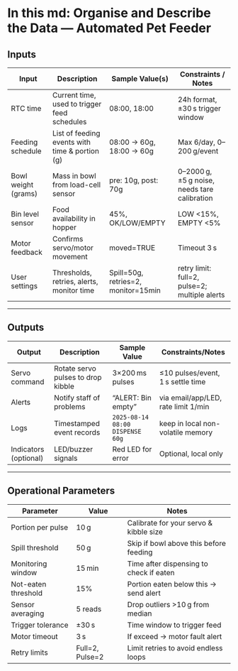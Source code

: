# In this md: Organise and Describe the Data — Automated Pet Feeder

## Inputs

| Input                | Description                                      | Sample Value(s)                   | Constraints / Notes                          |
|----------------------|--------------------------------------------------|-------------------------------------|-----------------------------------------------|
| RTC time             | Current time, used to trigger feed schedules     | 08:00, 18:00                        | 24h format, ±30 s trigger window              |
| Feeding schedule     | List of feeding events with time & portion (g)   | 08:00 → 60g, 18:00 → 60g            | Max 6/day, 0–200 g/event                       |
| Bowl weight (grams)  | Mass in bowl from load-cell sensor                | pre: 10g, post: 70g                 | 0–2000 g, ±5 g noise, needs tare calibration   |
| Bin level sensor     | Food availability in hopper                      | 45%, OK/LOW/EMPTY                   | LOW <15%, EMPTY <5%                            |
| Motor feedback       | Confirms servo/motor movement                    | moved=TRUE                          | Timeout 3 s                                    |
| User settings        | Thresholds, retries, alerts, monitor time        | Spill=50g, retries=2, monitor=15min | retry limit: full=2, pulse=2; multiple alerts  |

---

## Outputs

| Output               | Description                            | Sample Value                 | Constraints/Notes                      |
|----------------------|----------------------------------------|------------------------------|------------------------------------------|
| Servo command        | Rotate servo pulses to drop kibble     | 3×200 ms pulses               | ≤10 pulses/event, 1 s settle time        |
| Alerts               | Notify staff of problems               | “ALERT: Bin empty”            | via email/app/LED, rate limit 1/min      |
| Logs                 | Timestamped event records              | `2025-08-14 08:00 DISPENSE 60g`| keep in local non-volatile memory        |
| Indicators (optional)| LED/buzzer signals                     | Red LED for error             | Optional, local only                     |

---

## Operational Parameters

| Parameter                  | Value   | Notes                                               |
|----------------------------|---------|-----------------------------------------------------|
| Portion per pulse           | 10 g    | Calibrate for your servo & kibble size              |
| Spill threshold             | 50 g    | Skip if bowl above this before feeding              |
| Monitoring window           | 15 min  | Time after dispensing to check if eaten             |
| Not-eaten threshold         | 15%     | Portion eaten below this → send alert               |
| Sensor averaging            | 5 reads | Drop outliers >10 g from median                     |
| Trigger tolerance           | ±30 s   | Time window to trigger feed                         |
| Motor timeout               | 3 s     | If exceed → motor fault alert                       |
| Retry limits                | Full=2, Pulse=2 | Limit retries to avoid endless loops         |


